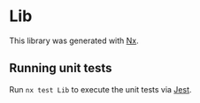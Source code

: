# Lib

This library was generated with [Nx](https://nx.dev).

## Running unit tests

Run `nx test Lib` to execute the unit tests via [Jest](https://jestjs.io).
